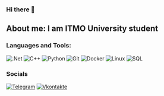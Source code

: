 ### Hi there 👋

## About me: I am ITMO University student

### Languages and Tools:
![.Net](https://img.shields.io/badge/-Framework-090909?style=for-the-badge&logo=.net&logoColor=E5D3FF)
![C++](https://img.shields.io/badge/-C++-090909?style=for-the-badge&logo=C%2b%2b&logoColor=6296CC)
![Python](https://img.shields.io/badge/-Python-090909?style=for-the-badge&logo=Python&logoColor=#F0E68C)
![Git](https://img.shields.io/badge/-Git-090909?style=for-the-badge&logo=Git&logoColor=#B22222)
![Docker](https://img.shields.io/badge/-Docker-090909?style=for-the-badge&logo=Docker&logoColor=#FFA500)
![Linux](https://img.shields.io/badge/-Linux-090909?style=for-the-badge&logo=Linux&logoColor=#F5F5DC)
![SQL](https://img.shields.io/badge/-Sql-090909?style=for-the-badge&logo=PostgreSQL&logoColor=#696969)

### Socials
[![Telegram](https://img.shields.io/badge/-Telegram-090909?style=for-the-badge&logo=telegram&logoColor=27A0D9)](https://t.me/drunkwoodcutter)
[![Vkontakte](https://img.shields.io/badge/-Vkontakte-090909?style=for-the-badge&logo=Vk&logoColor=4F7DB3)](https://vk.com/bitsstd)

